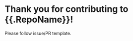 Thank you for contributing to {{.RepoName}}!
============================================

Please follow issue/PR template.
